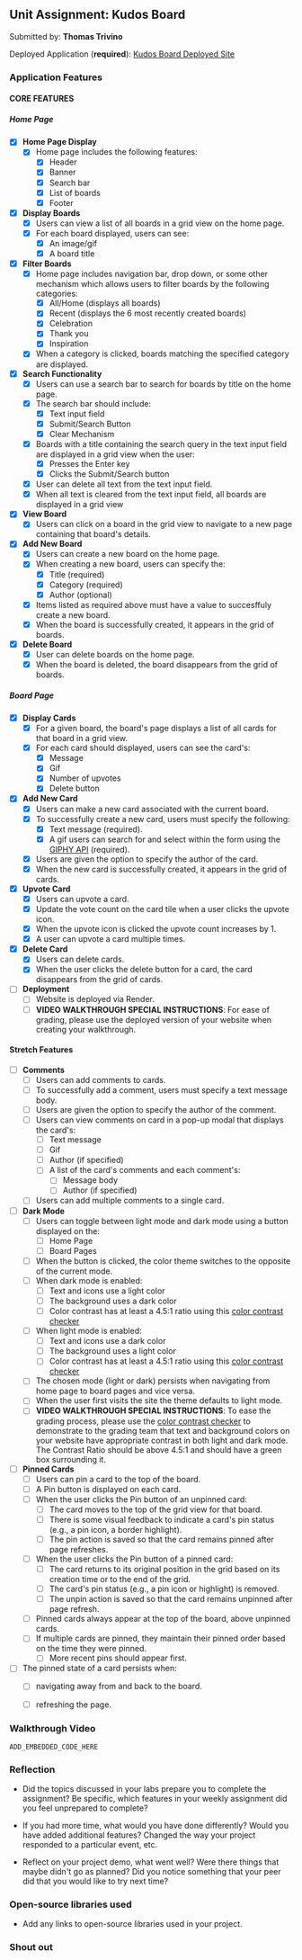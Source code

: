 ## Unit Assignment: Kudos Board

Submitted by: **Thomas Trivino**

Deployed Application (**required**): [Kudos Board Deployed Site]()

### Application Features

#### CORE FEATURES

##### Home Page

- [x] **Home Page Display**
  - [x] Home page includes the following features:
    - [x] Header
    - [x] Banner
    - [x] Search bar
    - [x] List of boards
    - [x] Footer
- [x] **Display Boards**
  - [x] Users can view a list of all boards in a grid view on the home page.
  - [x] For each board displayed, users can see:
    - [x] An image/gif
    - [x] A board title
- [x] **Filter Boards**
  - [x] Home page includes navigation bar, drop down, or some other mechanism which allows users to filter boards by the following categories:
    - [x] All/Home (displays all boards)
    - [x] Recent (displays the 6 most recently created boards)
    - [x] Celebration
    - [x] Thank you
    - [x] Inspiration
  - [x] When a category is clicked, boards matching the specified category are displayed.
- [x] **Search Functionality**
  - [x] Users can use a search bar to search for boards by title on the home page.
  - [x] The search bar should include:
    - [x] Text input field
    - [x] Submit/Search Button
    - [x] Clear Mechanism
  - [x] Boards with a title containing the search query in the text input field are displayed in a grid view when the user:
    - [x] Presses the Enter key
    - [x] Clicks the Submit/Search button
  - [x] User can delete all text from the text input field.
  - [x] When all text is cleared from the text input field, all boards are displayed in a grid view
- [x] **View Board**
  - [x] Users can click on a board in the grid view to navigate to a new page containing that board's details.
- [x] **Add New Board**
  - [x] Users can create a new board on the home page.
  - [x] When creating a new board, users can specify the:
    - [x] Title (required)
    - [x] Category (required)
    - [x] Author (optional)
  - [x] Items listed as required above must have a value to succesffuly create a new board.
  - [x] When the board is successfully created, it appears in the grid of boards.
- [x] **Delete Board**
  - [x] User can delete boards on the home page.
  - [x] When the board is deleted, the board disappears from the grid of boards.

##### Board Page

- [x] **Display Cards**
  - [x] For a given board, the board's page displays a list of all cards for that board in a grid view.
  - [x] For each card should displayed, users can see the card's:
    - [x] Message
    - [x] Gif
    - [x] Number of upvotes
    - [x] Delete button
- [x] **Add New Card**
  - [x] Users can make a new card associated with the current board.
  - [x] To successfully create a new card, users must specify the following:
    - [x] Text message (required).
    - [x] A gif users can search for and select within the form using the [GIPHY API](https://developers.giphy.com/docs/api/) (required).
  - [x] Users are given the option to specify the author of the card.
  - [x] When the new card is successfully created, it appears in the grid of cards.
- [x] **Upvote Card**
  - [x] Users can upvote a card.
  - [x] Update the vote count on the card tile when a user clicks the upvote icon.
  - [x] When the upvote icon is clicked the upvote count increases by 1.
  - [x] A user can upvote a card multiple times.
- [x] **Delete Card**
  - [x] Users can delete cards.
  - [x] When the user clicks the delete button for a card, the card disappears from the grid of cards.
- [ ] **Deployment**
  - [ ] Website is deployed via Render.
  - [ ] **VIDEO WALKTHROUGH SPECIAL INSTRUCTIONS**: For ease of grading, please use the deployed version of your website when creating your walkthrough.

####  Stretch Features

- [ ] **Comments**
  - [ ] Users can add comments to cards.
  - [ ] To successfully add a comment, users must specify a text message body.
  - [ ] Users are given the option to specify the author of the comment.
  - [ ] Users can view comments on card in a pop-up modal that displays the card's:
    - [ ] Text message
    - [ ] Gif
    - [ ] Author (if specified)
    - [ ] A list of the card's comments and each comment's:
      - [ ] Message body
      - [ ] Author (if specified)
  - [ ] Users can add multiple comments to a single card.
- [ ] **Dark Mode**
  - [ ] Users can toggle between light mode and dark mode using a button displayed on the:
    - [ ] Home Page
    - [ ] Board Pages
  - [ ] When the button is clicked, the color theme switches to the opposite of the current mode.
  - [ ] When dark mode is enabled:
    - [ ] Text and icons use a light color
    - [ ] The background uses a dark color
    - [ ] Color contrast has at least a 4.5:1 ratio using this [color contrast checker](https://webaim.org/resources/contrastchecker/)
  - [ ] When light mode is enabled:
    - [ ] Text and icons use a dark color
    - [ ] The background uses a light color
    - [ ] Color contrast has at least a 4.5:1 ratio using this [color contrast checker](https://webaim.org/resources/contrastchecker/)
  - [ ] The chosen mode (light or dark) persists when navigating from home page to board pages and vice versa.
  - [ ] When the user first visits the site the theme defaults to light mode.
  - [ ] **VIDEO WALKTHROUGH SPECIAL INSTRUCTIONS**: To ease the grading process, please use the [color contrast checker](https://webaim.org/resources/contrastchecker/) to demonstrate to the grading team that text and background colors on your website have appropriate contrast in both light and dark mode. The Contrast Ratio should be above 4.5:1 and should have a green box surrounding it.
- [ ] **Pinned Cards**
  - [ ] Users can pin a card to the top of the board.
  - [ ] A Pin button is displayed on each card.
  - [ ] When the user clicks the Pin button of an unpinned card:
    - [ ] The card moves to the top of the grid view for that board.
    - [ ] There is some visual feedback to indicate a card's pin status (e.g., a pin icon, a border highlight).
    - [ ] The pin action is saved so that the card remains pinned after page refreshes.
  - [ ] When the user clicks the Pin button of a pinned card:
    - [ ] The card returns to its original position in the grid based on its creation time or to the end of the grid.
    - [ ] The card's pin status (e.g., a pin icon or highlight)  is removed.
    - [ ] The unpin action is saved so that the card remains unpinned after page refresh.
  - [ ] Pinned cards always appear at the top of the board, above unpinned cards.
  - [ ] If multiple cards are pinned, they maintain their pinned order based on the time they were pinned.
    - [ ] More recent pins should appear first.
- [ ] The pinned state of a card persists when:
  - [ ] navigating away from and back to the board.
  - [ ] refreshing the page.



### Walkthrough Video

`ADD_EMBEDDED_CODE_HERE`

### Reflection

* Did the topics discussed in your labs prepare you to complete the assignment? Be specific, which features in your weekly assignment did you feel unprepared to complete?



* If you had more time, what would you have done differently? Would you have added additional features? Changed the way your project responded to a particular event, etc.



* Reflect on your project demo, what went well? Were there things that maybe didn't go as planned? Did you notice something that your peer did that you would like to try next time?



### Open-source libraries used

- Add any links to open-source libraries used in your project.

### Shout out
